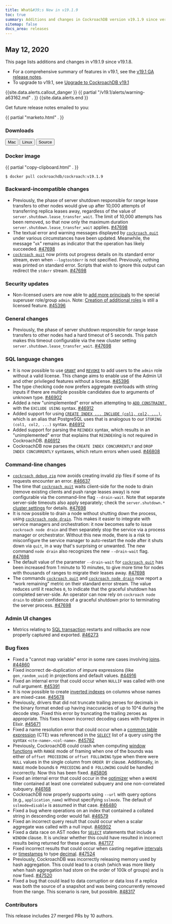 ```yaml
---
title: What&#39;s New in v19.1.9
toc: true
summary: Additions and changes in CockroachDB version v19.1.9 since version v19.1.8
sitemap: false
docs_area: releases 
---
```


## May 12, 2020

This page lists additions and changes in v19.1.9 since v19.1.8.

- For a comprehensive summary of features in v19.1, see the [v19.1 GA release notes](v19.1.0.html).
- To upgrade to v19.1, see [Upgrade to CockroachDB v19.1](../v19.1/upgrade-cockroach-version.html)

{{site.data.alerts.callout_danger }}
{{ partial "/v19.1/alerts/warning-a63162.md" . }}
{{site.data.alerts.end }}

Get future release notes emailed to you:

{{ partial "marketo.html" . }}

### Downloads

<div id="os-tabs" class="clearfix os-tabs_button-outline-primary">
    <a href="https://binaries.cockroachdb.com/cockroach-v19.1.9.darwin-10.9-amd64.tgz"><button id="mac" data-eventcategory="mac-binary-release-notes">Mac</button></a>
    <a href="https://binaries.cockroachdb.com/cockroach-v19.1.9.linux-amd64.tgz"><button id="linux" data-eventcategory="linux-binary-release-notes">Linux</button></a>
    <a href="https://binaries.cockroachdb.com/cockroach-v19.1.9.src.tgz"><button id="source" data-eventcategory="source-release-notes">Source</button></a>
</div>

### Docker image

{{ partial "copy-clipboard.html" . }}
~~~shell
$ docker pull cockroachdb/cockroach:v19.1.9
~~~

### Backward-incompatible changes

- Previously, the phase of server shutdown responsible for range lease transfers to other nodes would give up after 10,000 attempts of transferring replica leases away, regardless of the value of `server.shutdown.lease_transfer_wait`. The limit of 10,000 attempts has been removed, so that now only the maximum duration `server.shutdown.lease_transfer_wait` applies. [#47698][#47698]
- The textual error and warning messages displayed by [`cockroach quit`](../v19.1/stop-a-node.html) under various circumstances have been updated. Meanwhile, the message "`ok`" remains as indicator that the operation has likely succeeded. [#47698][#47698]
- [`cockroach quit`](../v19.1/stop-a-node.html) now prints out progress details on its standard error stream, even when `--logtostderr` is not specified. Previously, nothing was printed on standard error. Scripts that wish to ignore this output can redirect the `stderr` stream. [#47698][#47698]

### Security updates

- Non-licensed users are now able to [add more principals](../v19.1/grant-roles.html) to the special superuser role/group `admin`. Note: [Creation of additional roles](../v19.1/create-role.html) is still a licensed feature. [#45396][#45396]

### General changes

- Previously, the phase of server shutdown responsible for range lease transfers to other nodes had a hard timeout of 5 seconds. This patch makes this timeout configurable via the new cluster setting `server.shutdown.lease_transfer_wait`. [#47698][#47698]

### SQL language changes

- It is now possible to use [`GRANT`](../v19.1/grant.html) and [`REVOKE`](../v19.1/revoke.html) to add users to the `admin` role without a valid license. This change aims to enable use of the Admin UI and other privileged features without a license. [#45396][#45396]
- The type checking code now prefers aggregate overloads with string inputs if there are multiple possible candidates due to arguments of unknown type. [#46902][#46902]
- Added a new "unimplemented" error when attempting to [`ADD CONSTRAINT `](../v19.1/add-constraint.html) with the `EXCLUDE USING` syntax. [#46912][#46912]
- Added support for using [`CREATE INDEX ... INCLUDE (col1, col2, ...)`](../v19.1/create-index.html), which is an alias that PostgreSQL uses that is analogous to our `STORING (col1, col2, ...)` syntax. [#46912][#46912]
- Added support for parsing the `REINDEX` syntax, which results in an "unimplemented" error that explains that `REINDEX`ing is not required in CockroachDB. [#46912][#46912]
- CockroachDB now parses the `CREATE INDEX CONCURRENTLY` and `DROP INDEX CONCURRENTLY` syntaxes, which return errors when used. [#46808][#46808]

### Command-line changes

- [`cockroach debug zip`](../v19.1/debug-zip.html) now avoids creating invalid zip files if some of its requests encounter an error. [#46637][#46637]
- The time that [`cockroach quit`](../v19.1/stop-a-node.html) waits client-side for the node to drain (remove existing clients and push range leases away) is now configurable via the command-line flag `--drain-wait`. Note that separate server-side timeouts also apply separately; check the `server.shutdown.*` [cluster settings](../v19.1/cluster-settings.html) for details. [#47698][#47698]
- It is now possible to drain a node without shutting down the process, using [`cockroach node drain`](../v19.1/view-node-details.html). This makes it easier to integrate with service managers and orchestration: it now becomes safe to issue `cockroach node drain` and then separately stop the service via a process manager or orchestrator. Without this new mode, there is a risk to misconfigure the service manager to auto-restart the node after it shuts down via `quit`, in a way that's surprising or unwanted. The new command `node drain` also recognizes the new `--drain-wait` flag. [#47698][#47698]
- The default value of the parameter `--drain-wait` for [`cockroach quit`](../v19.1/stop-a-node.html) has been increased from 1 minute to 10 minutes, to give more time for nodes with thousands of ranges to migrate their leases away. [#47698][#47698]
- The commands [`cockroach quit`](../v19.1/stop-a-node.html) and [`cockroach node drain`](../v19.1/view-node-details.html) now report a "work remaining" metric on their standard error stream. The value reduces until it reaches `0`, to indicate that the graceful shutdown has completed server-side. An operator can now rely on `cockroach node drain` to obtain confidence of a graceful shutdown prior to terminating the server process. [#47698][#47698]

### Admin UI changes

- Metrics relating to [SQL transaction](../v19.1/admin-ui-sql-dashboard.html) restarts and rollbacks are now properly captured and exported. [#46273][#46273]

### Bug fixes

- Fixed a "cannot map variable" error in some rare cases involving [joins](../v19.1/joins.html). [#44860][#44860]
- Fixed incorrect de-duplication of impure expressions (like `gen_random_uuid`) in projections and default values. [#44916][#44916]
- Fixed an internal error that could occur when `NULLIF` was called with one null argument. [#45391][#45391]
- It is now possible to create [inverted indexes](../v19.1/inverted-indexes.html) on columns whose names are mixed-case. [#45678][#45678]
- Previously, drivers that did not truncate trailing zeroes for decimals in the binary format ended up having inaccuracies of up to 10^4 during the decode step. Fixed this error by truncating the trailing zeroes as appropriate. This fixes known incorrect decoding cases with Postgrex in Elixir. [#45671][#45671]
- Fixed a name resolution error that could occur when a [common table expression](../v19.1/common-table-expressions.html) (CTE) was referenced in the [`SELECT`](../v19.1/selection-queries.html) list of a query using the syntax `<cte-name>.<col-name>`. [#45782][#45782]
- Previously, CockroachDB could crash when computing [window functions](../v19.1/window-functions.html) with `RANGE` mode of framing when one of the bounds was either of `offset PRECEDING` or `offset FOLLOWING` type when there were `NULL` values in the single column from `ORDER BY` clause. Additionally, in `RANGE` mode bounds `0 PRECEDING` and `0 FOLLOWING` could be handled incorrectly. Now this has been fixed. [#45806][#45806]
- Fixed an internal error that could occur in the [optimizer](../v19.1/cost-based-optimizer.html) when a `WHERE` filter contained at least one correlated subquery and one non-correlated subquery. [#46168][#46168]
- CockroachDB now properly supports using `--url` with query options (e.g., `application_name`) without specifying `sslmode`. The default of `sslmode=disable` is assumed in that case. [#46480][#46480]
- Fixed a bug where operations on an index that contained a collated string in descending order would fail. [#46579][#46579]
- Fixed an incorrect query result that could occur when a scalar aggregate was called with a null input. [#46902][#46902]
- Fixed a data race on AST nodes for [`SELECT`](../v19.1/selection-queries.html) statements that include a `WINDOW` clause. It is unclear whether this could have resulted in incorrect results being returned for these queries. [#47177][#47177]
- Fixed incorrect results that could occur when casting negative [intervals](../v19.1/interval.html) or [timestamps](../v19.1/timestamp.html) to type [decimal](../v19.1/decimal.html). [#47524][#47524]
- Previously, CockroachDB was incorrectly releasing memory used by hash aggregation. This could lead to a crash (which was more likely when hash aggregation had store on the order of 100k of groups) and is now fixed. [#47520][#47520]
- Fixed a bug that could lead to data corruption or data loss if a replica was both the source of a snapshot and was being concurrently removed from the range. This scenario is rare, but possible. [#48317][#48317]

### Contributors

This release includes 27 merged PRs by 10 authors.

[#44860]: https://github.com/cockroachdb/cockroach/pull/44860
[#44916]: https://github.com/cockroachdb/cockroach/pull/44916
[#45391]: https://github.com/cockroachdb/cockroach/pull/45391
[#45396]: https://github.com/cockroachdb/cockroach/pull/45396
[#45671]: https://github.com/cockroachdb/cockroach/pull/45671
[#45678]: https://github.com/cockroachdb/cockroach/pull/45678
[#45782]: https://github.com/cockroachdb/cockroach/pull/45782
[#45806]: https://github.com/cockroachdb/cockroach/pull/45806
[#46168]: https://github.com/cockroachdb/cockroach/pull/46168
[#46273]: https://github.com/cockroachdb/cockroach/pull/46273
[#46480]: https://github.com/cockroachdb/cockroach/pull/46480
[#46579]: https://github.com/cockroachdb/cockroach/pull/46579
[#46637]: https://github.com/cockroachdb/cockroach/pull/46637
[#46808]: https://github.com/cockroachdb/cockroach/pull/46808
[#46902]: https://github.com/cockroachdb/cockroach/pull/46902
[#46912]: https://github.com/cockroachdb/cockroach/pull/46912
[#47177]: https://github.com/cockroachdb/cockroach/pull/47177
[#47520]: https://github.com/cockroachdb/cockroach/pull/47520
[#47524]: https://github.com/cockroachdb/cockroach/pull/47524
[#47698]: https://github.com/cockroachdb/cockroach/pull/47698
[#48317]: https://github.com/cockroachdb/cockroach/pull/48317

